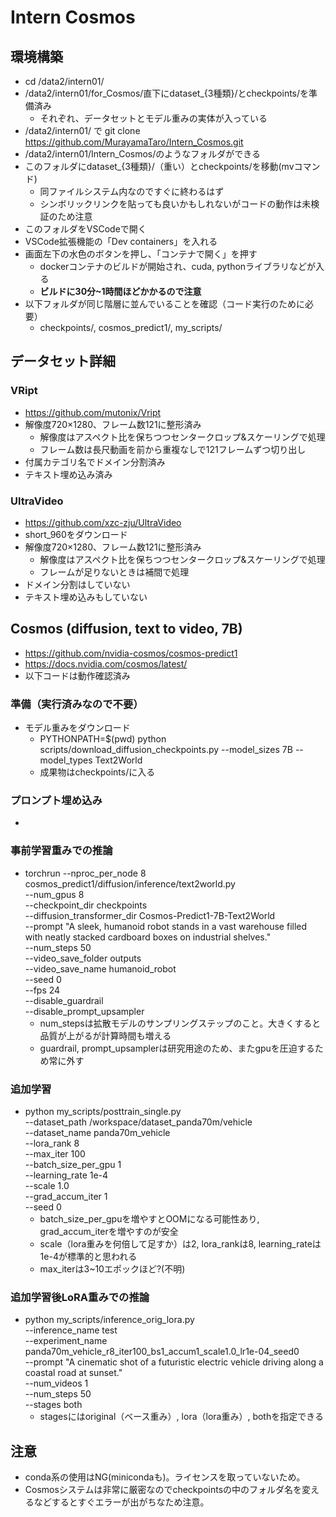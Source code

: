 # Intern Cosmos

## 環境構築
- cd /data2/intern01/
- /data2/intern01/for_Cosmos/直下にdataset_{3種類}/とcheckpoints/を準備済み
  - それぞれ、データセットとモデル重みの実体が入っている
- /data2/intern01/ で git clone https://github.com/MurayamaTaro/Intern_Cosmos.git
- /data2/intern01/Intern_Cosmos/のようなフォルダができる
- このフォルダにdataset_{3種類}/（重い）とcheckpoints/を移動(mvコマンド)
  - 同ファイルシステム内なのですぐに終わるはず
  - シンボリックリンクを貼っても良いかもしれないがコードの動作は未検証のため注意
- このフォルダをVSCodeで開く
- VSCode拡張機能の「Dev containers」を入れる
- 画面左下の水色のボタンを押し、「コンテナで開く」を押す
  - dockerコンテナのビルドが開始され、cuda, pythonライブラリなどが入る
  - **ビルドに30分~1時間ほどかかるので注意**
- 以下フォルダが同じ階層に並んでいることを確認（コード実行のために必要）
  - checkpoints/, cosmos_predict1/, my_scripts/


## データセット詳細

### VRipt
- https://github.com/mutonix/Vript
- 解像度720×1280、フレーム数121に整形済み
  - 解像度はアスペクト比を保ちつつセンタークロップ&スケーリングで処理
  - フレーム数は長尺動画を前から重複なしで121フレームずつ切り出し
- 付属カテゴリ名でドメイン分割済み
- テキスト埋め込み済み

### UltraVideo
- https://github.com/xzc-zju/UltraVideo
- short_960をダウンロード
- 解像度720×1280、フレーム数121に整形済み
  - 解像度はアスペクト比を保ちつつセンタークロップ&スケーリングで処理
  - フレームが足りないときは補間で処理
- ドメイン分割はしていない
- テキスト埋め込みもしていない


## Cosmos (diffusion, text to video, 7B)
- https://github.com/nvidia-cosmos/cosmos-predict1
- https://docs.nvidia.com/cosmos/latest/
- 以下コードは動作確認済み

### 準備（実行済みなので不要）
- モデル重みをダウンロード
  - PYTHONPATH=$(pwd) python scripts/download_diffusion_checkpoints.py --model_sizes 7B --model_types Text2World
  - 成果物はcheckpoints/に入る

### プロンプト埋め込み
-

### 事前学習重みでの推論
- torchrun --nproc_per_node 8 \
cosmos_predict1/diffusion/inference/text2world.py \
--num_gpus 8 \
--checkpoint_dir checkpoints \
--diffusion_transformer_dir Cosmos-Predict1-7B-Text2World \
--prompt "A sleek, humanoid robot stands in a vast warehouse filled with neatly stacked cardboard boxes on industrial shelves." \
--num_steps 50 \
--video_save_folder outputs \
--video_save_name humanoid_robot \
--seed 0 \
--fps 24 \
--disable_guardrail \
--disable_prompt_upsampler
  - num_stepsは拡散モデルのサンプリングステップのこと。大きくすると品質が上がるが計算時間も増える
  - guardrail, prompt_upsamplerは研究用途のため、またgpuを圧迫するため常に外す

### 追加学習
- python my_scripts/posttrain_single.py \
--dataset_path /workspace/dataset_panda70m/vehicle \
--dataset_name panda70m_vehicle \
--lora_rank 8 \
--max_iter 100 \
--batch_size_per_gpu 1 \
--learning_rate 1e-4 \
--scale 1.0 \
--grad_accum_iter 1 \
--seed 0
  - batch_size_per_gpuを増やすとOOMになる可能性あり, grad_accum_iterを増やすのが安全
  - scale（lora重みを何倍して足すか）は2, lora_rankは8, learning_rateは1e-4が標準的と思われる
  - max_iterは3~10エポックほど?(不明)

### 追加学習後LoRA重みでの推論
- python my_scripts/inference_orig_lora.py \
--inference_name test \
--experiment_name panda70m_vehicle_r8_iter100_bs1_accum1_scale1.0_lr1e-04_seed0 \
--prompt "A cinematic shot of a futuristic electric vehicle driving along a coastal road at sunset." \
--num_videos 1 \
--num_steps 50 \
--stages both
  - stagesにはoriginal（ベース重み）, lora（lora重み）, bothを指定できる

## 注意
- conda系の使用はNG(minicondaも)。ライセンスを取っていないため。
- Cosmosシステムは非常に厳密なのでcheckpointsの中のフォルダ名を変えるなどするとすぐエラーが出がちなため注意。
